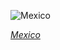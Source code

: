 
![Mexico](https://www.gstatic.com/prettyearth/assets/full/2204.jpg)

*[Mexico](https://www.google.com/maps/@28.626433,-111.780256,16z/data=!3m1!1e3)*
